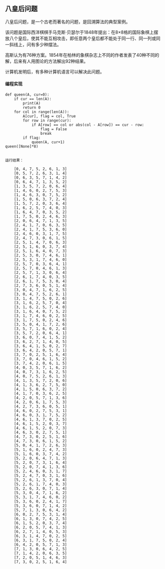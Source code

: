 ## 八皇后问题 ##
八皇后问题，是一个古老而著名的问题，是回溯算法的典型案例。

该问题是国际西洋棋棋手马克斯·贝瑟尔于1848年提出：在8×8格的国际象棋上摆放八个皇后，使其不能互相攻击，即任意两个皇后都不能处于同一行、同一列或同一斜线上，问有多少种摆法。 

高斯认为有76种方案。1854年在柏林的象棋杂志上不同的作者发表了40种不同的解，后来有人用图论的方法解出92种结果。

计算机发明后，有多种计算机语言可以解决此问题。

#### 编程实现 ####
	def queen(A, cur=0):
	    if cur == len(A):
	        print(A)
	        return 0
	    for col in range(len(A)):
	        A[cur], flag = col, True
	        for row in range(cur):
	            if A[row] == col or abs(col - A[row]) == cur - row:
	                flag = False
	                break
	        if flag:
	            queen(A, cur+1)
	queen([None]*8)


	运行结果：

		[0, 4, 7, 5, 2, 6, 1, 3]
		[0, 5, 7, 2, 6, 3, 1, 4]
		[0, 6, 3, 5, 7, 1, 4, 2]
		[0, 6, 4, 7, 1, 3, 5, 2]
		[1, 3, 5, 7, 2, 0, 6, 4]
		[1, 4, 6, 0, 2, 7, 5, 3]
		[1, 4, 6, 3, 0, 7, 5, 2]
		[1, 5, 0, 6, 3, 7, 2, 4]
		[1, 5, 7, 2, 0, 3, 6, 4]
		[1, 6, 2, 5, 7, 4, 0, 3]
		[1, 6, 4, 7, 0, 3, 5, 2]
		[1, 7, 5, 0, 2, 4, 6, 3]
		[2, 0, 6, 4, 7, 1, 3, 5]
		[2, 4, 1, 7, 0, 6, 3, 5]
		[2, 4, 1, 7, 5, 3, 6, 0]
		[2, 4, 6, 0, 3, 1, 7, 5]
		[2, 4, 7, 3, 0, 6, 1, 5]
		[2, 5, 1, 4, 7, 0, 6, 3]
		[2, 5, 1, 6, 0, 3, 7, 4]
		[2, 5, 1, 6, 4, 0, 7, 3]
		[2, 5, 3, 0, 7, 4, 6, 1]
		[2, 5, 3, 1, 7, 4, 6, 0]
		[2, 5, 7, 0, 3, 6, 4, 1]
		[2, 5, 7, 0, 4, 6, 1, 3]
		[2, 5, 7, 1, 3, 0, 6, 4]
		[2, 6, 1, 7, 4, 0, 3, 5]
		[2, 6, 1, 7, 5, 3, 0, 4]
		[2, 7, 3, 6, 0, 5, 1, 4]
		[3, 0, 4, 7, 1, 6, 2, 5]
		[3, 0, 4, 7, 5, 2, 6, 1]
		[3, 1, 4, 7, 5, 0, 2, 6]
		[3, 1, 6, 2, 5, 7, 0, 4]
		[3, 1, 6, 2, 5, 7, 4, 0]
		[3, 1, 6, 4, 0, 7, 5, 2]
		[3, 1, 7, 4, 6, 0, 2, 5]
		[3, 1, 7, 5, 0, 2, 4, 6]
		[3, 5, 0, 4, 1, 7, 2, 6]
		[3, 5, 7, 1, 6, 0, 2, 4]
		[3, 5, 7, 2, 0, 6, 4, 1]
		[3, 6, 0, 7, 4, 1, 5, 2]
		[3, 6, 2, 7, 1, 4, 0, 5]
		[3, 6, 4, 1, 5, 0, 2, 7]
		[3, 6, 4, 2, 0, 5, 7, 1]
		[3, 7, 0, 2, 5, 1, 6, 4]
		[3, 7, 0, 4, 6, 1, 5, 2]
		[3, 7, 4, 2, 0, 6, 1, 5]
		[4, 0, 3, 5, 7, 1, 6, 2]
		[4, 0, 7, 3, 1, 6, 2, 5]
		[4, 0, 7, 5, 2, 6, 1, 3]
		[4, 1, 3, 5, 7, 2, 0, 6]
		[4, 1, 3, 6, 2, 7, 5, 0]
		[4, 1, 5, 0, 6, 3, 7, 2]
		[4, 1, 7, 0, 3, 6, 2, 5]
		[4, 2, 0, 5, 7, 1, 3, 6]
		[4, 2, 0, 6, 1, 7, 5, 3]
		[4, 2, 7, 3, 6, 0, 5, 1]
		[4, 6, 0, 2, 7, 5, 3, 1]
		[4, 6, 0, 3, 1, 7, 5, 2]
		[4, 6, 1, 3, 7, 0, 2, 5]
		[4, 6, 1, 5, 2, 0, 3, 7]
		[4, 6, 1, 5, 2, 0, 7, 3]
		[4, 6, 3, 0, 2, 7, 5, 1]
		[4, 7, 3, 0, 2, 5, 1, 6]
		[4, 7, 3, 0, 6, 1, 5, 2]
		[5, 0, 4, 1, 7, 2, 6, 3]
		[5, 1, 6, 0, 2, 4, 7, 3]
		[5, 1, 6, 0, 3, 7, 4, 2]
		[5, 2, 0, 6, 4, 7, 1, 3]
		[5, 2, 0, 7, 3, 1, 6, 4]
		[5, 2, 0, 7, 4, 1, 3, 6]
		[5, 2, 4, 6, 0, 3, 1, 7]
		[5, 2, 4, 7, 0, 3, 1, 6]
		[5, 2, 6, 1, 3, 7, 0, 4]
		[5, 2, 6, 1, 7, 4, 0, 3]
		[5, 2, 6, 3, 0, 7, 1, 4]
		[5, 3, 0, 4, 7, 1, 6, 2]
		[5, 3, 1, 7, 4, 6, 0, 2]
		[5, 3, 6, 0, 2, 4, 1, 7]
		[5, 3, 6, 0, 7, 1, 4, 2]
		[5, 7, 1, 3, 0, 6, 4, 2]
		[6, 0, 2, 7, 5, 3, 1, 4]
		[6, 1, 3, 0, 7, 4, 2, 5]
		[6, 1, 5, 2, 0, 3, 7, 4]
		[6, 2, 0, 5, 7, 4, 1, 3]
		[6, 2, 7, 1, 4, 0, 5, 3]
		[6, 3, 1, 4, 7, 0, 2, 5]
		[6, 3, 1, 7, 5, 0, 2, 4]
		[6, 4, 2, 0, 5, 7, 1, 3]
		[7, 1, 3, 0, 6, 4, 2, 5]
		[7, 1, 4, 2, 0, 6, 3, 5]
		[7, 2, 0, 5, 1, 4, 6, 3]
		[7, 3, 0, 2, 5, 1, 6, 4]
